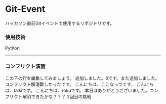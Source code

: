 # Git-Event

ハッカソン直前Gitイベントで使用するリポジトリです。

### 使用技術
Python

---
### コンフリクト演習
この下の行を編集してみましょう。
追加しました。6です。また追加しました。コンフリクト解消難しかったです。
こんにちは、ここなっつです。
こんにちは、taikiです。
こんにちは、rokuです。
本日はありがとうございました。コンフリクト解消できたかな？？？
2回目の挑戦
